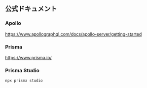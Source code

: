 ## 公式ドキュメント

### Apollo

https://www.apollographql.com/docs/apollo-server/getting-started

### Prisma

https://www.prisma.io/

### Prisma Studio

```
npx prisma studio
```
